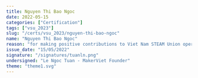 ```yaml
---
title: Nguyen Thi Bao Ngoc
date: 2022-05-15
categories: ["Certification"]
tags: ["vsu_2023"]
slug: "/certs/vsu_2023/nguyen-thi-bao-ngoc"
name: "Nguyen Thi Bao Ngoc"
reason: "for making positive contributions to Viet Nam STEAM Union operations"
issue_date: "15/05/2022"
signature: "/signatures/tuanln.png"
undersigned: "Le Ngoc Tuan - MakerViet Founder"
theme: "theme1.svg"
---
```

